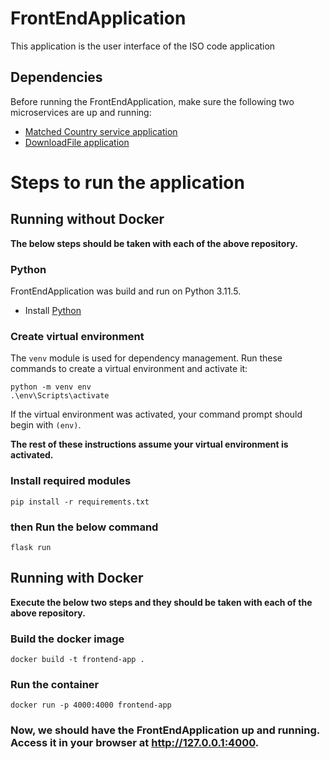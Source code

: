 # FrontEndApplication
This application is the user interface of the ISO code application

## Dependencies

Before running the FrontEndApplication, make sure the following two microservices are up and running:

* [Matched Country service application](https://github.com/mkdadche/MatchedCountriesApplication)
* [DownloadFile application](https://github.com/mkdadche/DownloadFileApplication)

# Steps to run the application
## Running without Docker
**The below steps should be taken with each of the above repository.**
### Python

FrontEndApplication was build and run on Python 3.11.5.

* Install [Python](https://www.python.org/downloads/)

### Create virtual environment

The `venv` module is used for dependency management. Run these commands to create a virtual environment and activate it:

```
python -m venv env
.\env\Scripts\activate
```

If the virtual environment was activated, your command prompt should begin with `(env)`.

**The rest of these instructions assume your virtual environment is activated.**

### Install required modules

```
pip install -r requirements.txt
```

### then Run the below command
```
flask run
```

## Running with Docker
**Execute the below two steps and they should be taken with each of the above repository.**
### Build the docker image
```
docker build -t frontend-app .
```

### Run the container
```
docker run -p 4000:4000 frontend-app
```

### Now, we should have the FrontEndApplication up and running. Access it in your browser at http://127.0.0.1:4000.